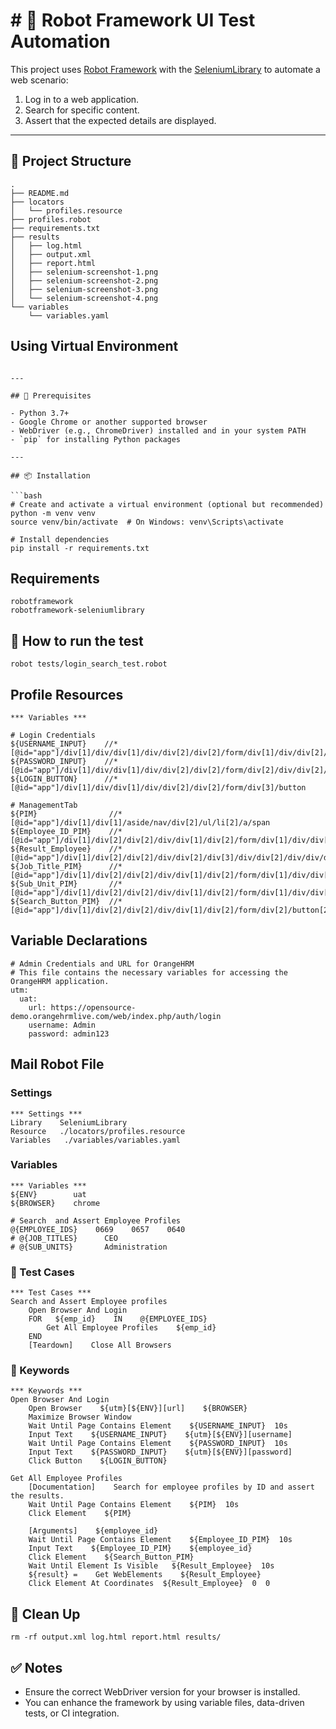 # # 🚀 Robot Framework UI Test Automation

This project uses [Robot Framework](https://robotframework.org/) with the [SeleniumLibrary](https://robotframework.org/SeleniumLibrary/SeleniumLibrary.html) to automate a web scenario:
1. Log in to a web application.
2. Search for specific content.
3. Assert that the expected details are displayed.

---

## 📁 Project Structure
```
.
├── README.md
├── locators
│   └── profiles.resource
├── profiles.robot
├── requirements.txt
├── results
│   ├── log.html
│   ├── output.xml
│   ├── report.html
│   ├── selenium-screenshot-1.png
│   ├── selenium-screenshot-2.png
│   ├── selenium-screenshot-3.png
│   └── selenium-screenshot-4.png
└── variables
    └── variables.yaml
```

## Using Virtual Environment
```

---

## 🔧 Prerequisites

- Python 3.7+
- Google Chrome or another supported browser
- WebDriver (e.g., ChromeDriver) installed and in your system PATH
- `pip` for installing Python packages

---

## 📦 Installation

```bash
# Create and activate a virtual environment (optional but recommended)
python -m venv venv
source venv/bin/activate  # On Windows: venv\Scripts\activate

# Install dependencies
pip install -r requirements.txt
```

## Requirements
```
robotframework
robotframework-seleniumlibrary
```

## 🚦 How to run the test
```
robot tests/login_search_test.robot
```

## Profile Resources
```
*** Variables ***

# Login Credentials
${USERNAME_INPUT}    //*[@id="app"]/div[1]/div/div[1]/div/div[2]/div[2]/form/div[1]/div/div[2]/input
${PASSWORD_INPUT}    //*[@id="app"]/div[1]/div/div[1]/div/div[2]/div[2]/form/div[2]/div/div[2]/input
${LOGIN_BUTTON}      //*[@id="app"]/div[1]/div/div[1]/div/div[2]/div[2]/form/div[3]/button

# ManagementTab
${PIM}                //*[@id="app"]/div[1]/div[1]/aside/nav/div[2]/ul/li[2]/a/span
${Employee_ID_PIM}    //*[@id="app"]/div[1]/div[2]/div[2]/div/div[1]/div[2]/form/div[1]/div/div[2]/div/div[2]/input
${Result_Employee}    //*[@id="app"]/div[1]/div[2]/div[2]/div/div[2]/div[3]/div/div[2]/div/div/div[2]/div
${Job_Title_PIM}      //*[@id="app"]/div[1]/div[2]/div[2]/div/div[1]/div[2]/form/div[1]/div/div[6]/div/div[2]/div/div/div[1]
${Sub_Unit_PIM}       //*[@id="app"]/div[1]/div[2]/div[2]/div/div[1]/div[2]/form/div[1]/div/div[7]/div/div[2]/div/div/div[1]
${Search_Button_PIM}  //*[@id="app"]/div[1]/div[2]/div[2]/div/div[1]/div[2]/form/div[2]/button[2]
```

## Variable Declarations
```
# Admin Credentials and URL for OrangeHRM
# This file contains the necessary variables for accessing the OrangeHRM application.
utm:
  uat:
    url: https://opensource-demo.orangehrmlive.com/web/index.php/auth/login
    username: Admin
    password: admin123
```

## Mail Robot File
### Settings
```
*** Settings ***
Library    SeleniumLibrary
Resource   ./locators/profiles.resource
Variables   ./variables/variables.yaml
```
### Variables
```
*** Variables ***
${ENV}        uat
${BROWSER}    chrome

# Search  and Assert Employee Profiles
@{EMPLOYEE_IDS}    0669    0657    0640
# @{JOB_TITLES}      CEO
# @{SUB_UNITS}       Administration
```
### 🧪 Test Cases
```
*** Test Cases ***
Search and Assert Employee profiles
    Open Browser And Login
    FOR   ${emp_id}    IN    @{EMPLOYEE_IDS}
        Get All Employee Profiles    ${emp_id}
    END
    [Teardown]    Close All Browsers
```
### 🔑 Keywords
```
*** Keywords ***
Open Browser And Login
    Open Browser    ${utm}[${ENV}][url]    ${BROWSER}
    Maximize Browser Window
    Wait Until Page Contains Element    ${USERNAME_INPUT}  10s
    Input Text    ${USERNAME_INPUT}    ${utm}[${ENV}][username]
    Wait Until Page Contains Element    ${PASSWORD_INPUT}  10s
    Input Text    ${PASSWORD_INPUT}    ${utm}[${ENV}][password]
    Click Button    ${LOGIN_BUTTON}

Get All Employee Profiles
    [Documentation]    Search for employee profiles by ID and assert the results.
    Wait Until Page Contains Element    ${PIM}  10s
    Click Element    ${PIM}

    [Arguments]    ${employee_id}
    Wait Until Page Contains Element    ${Employee_ID_PIM}  10s
    Input Text    ${Employee_ID_PIM}    ${employee_id}
    Click Element    ${Search_Button_PIM}
    Wait Until Element Is Visible   ${Result_Employee}  10s
    ${result} =    Get WebElements    ${Result_Employee}
    Click Element At Coordinates  ${Result_Employee}  0  0
```

## 🧹 Clean Up
```
rm -rf output.xml log.html report.html results/
```

## ✅ Notes
- Ensure the correct WebDriver version for your browser is installed.
- You can enhance the framework by using variable files, data-driven tests, or CI integration.